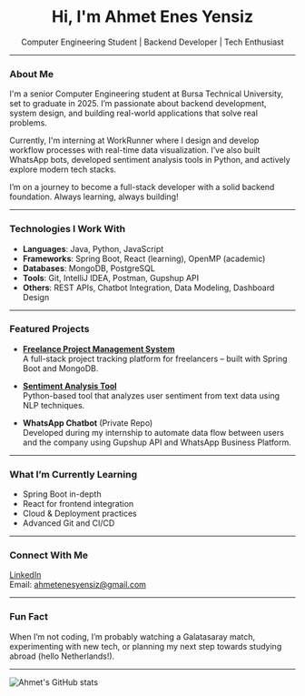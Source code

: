 <h1 align="center">Hi, I'm Ahmet Enes Yensiz</h1>
<p align="center">Computer Engineering Student | Backend Developer | Tech Enthusiast</p>

---

### About Me

I'm a senior Computer Engineering student at Bursa Technical University, set to graduate in 2025. I’m passionate about backend development, system design, and building real-world applications that solve real problems.

Currently, I'm interning at WorkRunner where I design and develop workflow processes with real-time data visualization. I’ve also built WhatsApp bots, developed sentiment analysis tools in Python, and actively explore modern tech stacks.

I’m on a journey to become a full-stack developer with a solid backend foundation. Always learning, always building!

---

### Technologies I Work With

- **Languages**: Java, Python, JavaScript
- **Frameworks**: Spring Boot, React (learning), OpenMP (academic)
- **Databases**: MongoDB, PostgreSQL
- **Tools**: Git, IntelliJ IDEA, Postman, Gupshup API
- **Others**: REST APIs, Chatbot Integration, Data Modeling, Dashboard Design

---

### Featured Projects

- [**Freelance Project Management System**](https://github.com/Ahmetenesyensiz/freelance-project-management)  
  A full-stack project tracking platform for freelancers – built with Spring Boot and MongoDB.

- [**Sentiment Analysis Tool**](https://github.com/Ahmetenesyensiz/SentimentalAnalysis)  
  Python-based tool that analyzes user sentiment from text data using NLP techniques.

- **WhatsApp Chatbot** (Private Repo)  
  Developed during my internship to automate data flow between users and the company using Gupshup API and WhatsApp Business Platform.

---

### What I’m Currently Learning

- Spring Boot in-depth
- React for frontend integration
- Cloud & Deployment practices
- Advanced Git and CI/CD

---

### Connect With Me

[LinkedIn](https://www.linkedin.com/in/ahmetenesyensiz)  
Email: ahmetenesyensiz@gmail.com

---

### Fun Fact

When I’m not coding, I’m probably watching a Galatasaray match, experimenting with new tech, or planning my next step towards studying abroad (hello Netherlands!).

---

![Ahmet's GitHub stats](https://github-readme-stats.vercel.app/api?username=Ahmetenesyensiz&show_icons=true&theme=radical)